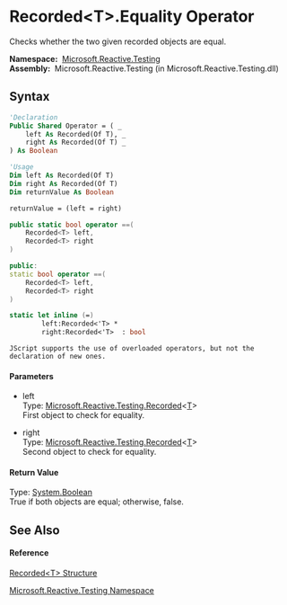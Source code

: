 # Recorded\<T\>.Equality Operator

Checks whether the two given recorded objects are equal.

**Namespace:**  [Microsoft.Reactive.Testing](Microsoft.Reactive.Testing\Microsoft.Reactive.Testing.md)  
**Assembly:**  Microsoft.Reactive.Testing (in Microsoft.Reactive.Testing.dll)

## Syntax

```vb
'Declaration
Public Shared Operator = ( _
    left As Recorded(Of T), _
    right As Recorded(Of T) _
) As Boolean
```

```vb
'Usage
Dim left As Recorded(Of T)
Dim right As Recorded(Of T)
Dim returnValue As Boolean

returnValue = (left = right)
```

```csharp
public static bool operator ==(
    Recorded<T> left,
    Recorded<T> right
)
```

```c++
public:
static bool operator ==(
    Recorded<T> left, 
    Recorded<T> right
)
```

```fsharp
static let inline (=)
        left:Recorded<'T> * 
        right:Recorded<'T>  : bool
```

```jscript
JScript supports the use of overloaded operators, but not the declaration of new ones.
```

#### Parameters

- left  
  Type: [Microsoft.Reactive.Testing.Recorded](Recorded\Recorded(T).md)\<[T](Recorded\Recorded(T).md)\>  
  First object to check for equality.

- right  
  Type: [Microsoft.Reactive.Testing.Recorded](Recorded\Recorded(T).md)\<[T](Recorded\Recorded(T).md)\>  
  Second object to check for equality.

#### Return Value

Type: [System.Boolean](https://msdn.microsoft.com/en-us/library/a28wyd50)  
True if both objects are equal; otherwise, false.

## See Also

#### Reference

[Recorded\<T\> Structure](Recorded\Recorded(T).md)

[Microsoft.Reactive.Testing Namespace](Microsoft.Reactive.Testing\Microsoft.Reactive.Testing.md)






